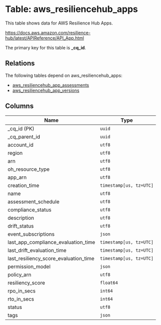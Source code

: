 # Table: aws_resiliencehub_apps

This table shows data for AWS Resilience Hub Apps.

https://docs.aws.amazon.com/resilience-hub/latest/APIReference/API_App.html

The primary key for this table is **_cq_id**.

## Relations

The following tables depend on aws_resiliencehub_apps:
  - [aws_resiliencehub_app_assessments](aws_resiliencehub_app_assessments.md)
  - [aws_resiliencehub_app_versions](aws_resiliencehub_app_versions.md)

## Columns

| Name          | Type          |
| ------------- | ------------- |
|_cq_id (PK)|`uuid`|
|_cq_parent_id|`uuid`|
|account_id|`utf8`|
|region|`utf8`|
|arn|`utf8`|
|oh_resource_type|`utf8`|
|app_arn|`utf8`|
|creation_time|`timestamp[us, tz=UTC]`|
|name|`utf8`|
|assessment_schedule|`utf8`|
|compliance_status|`utf8`|
|description|`utf8`|
|drift_status|`utf8`|
|event_subscriptions|`json`|
|last_app_compliance_evaluation_time|`timestamp[us, tz=UTC]`|
|last_drift_evaluation_time|`timestamp[us, tz=UTC]`|
|last_resiliency_score_evaluation_time|`timestamp[us, tz=UTC]`|
|permission_model|`json`|
|policy_arn|`utf8`|
|resiliency_score|`float64`|
|rpo_in_secs|`int64`|
|rto_in_secs|`int64`|
|status|`utf8`|
|tags|`json`|